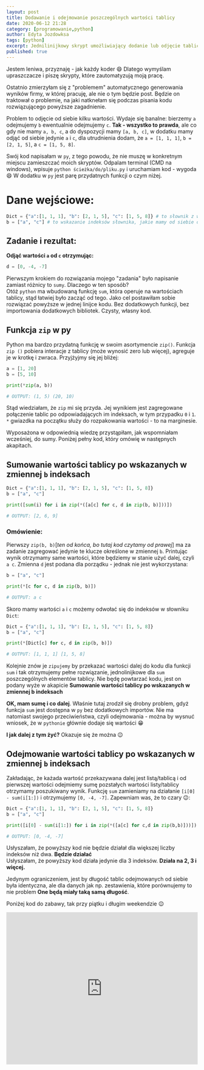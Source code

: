 ```yaml
---
layout: post
title: Dodawanie i odejmowanie poszczególnych wartości tablicy
date: 2020-06-12 21:28
category: [programowanie,python]
author: Edyta Jozdowksa
tags: [python]
excerpt: Jednilinijkowy skrypt umożliwiający dodanie lub odjęcie tablic.
published: true
---
```

Jestem leniwa, przyznaję - jak każdy koder :smile: Dlatego wymyślam upraszczacze i piszę skrypty, które zautomatyzują moją pracę. 

Ostatnio zmierzyłam się z "problemem" automatycznego generowania wyników firmy, w której pracuję, ale nie o tym będzie post. Będzie on traktował o problemie, na jaki natknełam się podczas pisania kodu rozwiązującego powyższe zagadnienie. 

Problem to odjęcie od siebie kilku wartości. Wydaje się banalne: bierzemy `a` odejmujemy `b` ewentualnie odejmujemy `c`. **Tak - wszystko to prawda**, ale co gdy nie mamy `a, b, c`, a do dyspozycji mamy `[a, b, c]`, w dodatku mamy odjąć od siebie jedynie `a` i `c`, dla utrudnienia dodam, że `a = [1, 1, 1]`, `b = [2, 1, 5]`, a `c = [1, 5, 8]`.

Swój kod napisałam w `py`, z tego powodu, że nie muszę w konkretnym miejscu zamieszczać moich skryptów. Odpalam terminal (CMD na windows), wpisuje `python ścieżka/do/pliku.py` i uruchamiam kod - wygoda :smile: W dodatku w `py` jest parę przydatnych funkcji o czym niżej. 

# Dane wejściowe:
```py
Dict = {"a":[1, 1, 1], "b": [2, 1, 5], "c": [1, 5, 8]} # to słownik z wartościami do odjęcia
b = ["a", "c"] # to wskazanie indeksów słownika, jakie mamy od siebie odjąć
```
## Zadanie i rezultat:
**Odjąć wartości `a` od `c` otrzymując:**
```py
d = [0, -4, -7]
```

Pierwszym krokiem do rozwiązania mojego "zadania" było napisanie zamiast różnicy to `sumy`. Dlaczego w ten sposób?  
Otóż `python` ma wbudowaną funkcję `sum`, która operuje na wartościach tablicy, stąd łatwiej było zacząć od tego. Jako cel postawiłam sobie rozwiązać powyższe w jednej linijce kodu. Bez dodatkowych funkcji, bez importowania dodatkowych bibliotek. 
Czysty, własny kod. 

## Funkcja `zip` w py
Python ma bardzo przydatną funkcję w swoim asortymencie `zip()`. 
Funkcja `zip ()` pobiera interacje z tablicy (może wynosić zero lub więcej), agreguje je w krotkę i zwraca. Przyjżyjmy się jej bliżej:
```py
a = [1, 20]
b = [5, 10]

print(*zip(a, b))

# OUTPUT: (1, 5) (20, 10)
```


Stąd wiedziałam, że `zip` mi się przyda. Jej wynikiem jest zagregowane połączenie tablic po odpowiadających im indeksach, w tym przypadku `0` i `1`. `*` gwiazdka na początku służy do rozpakowania wartości - to na marginesie.  

Wyposażona w odpowiednią wiedzę przystąpiłam, jak wspomniałam wcześniej, do sumy. Poniżej pełny kod, który omówię w następnych akapitach.
## Sumowanie wartości tablicy po wskazanych w zmiennej `b` indeksach
```py
Dict = {"a":[1, 1, 1], "b": [2, 1, 5], "c": [1, 5, 8]}
b = ["a", "c"]

print([sum(i) for i in zip(*([a[c] for c, d in zip(b, b)]))])

# OUTPUT: [2, 6, 9]
```

### Omówienie:
Pierwszy `zip(b, b)`[_ten od końca, bo tutaj kod czytamy od prawej_] ma za zadanie zagregować jedynie te klucze określone w zmiennej `b`. Printując wynik otrzymamy same wartości, które będziemy w stanie użyć dalej, czyli `a c`. Zmienna `d` jest podana dla porządku - jednak nie jest wykorzystana:

```py
b = ["a", "c"]

print(*[c for c, d in zip(b, b)])

# OUTPUT: a c
```
Skoro mamy wartości `a` i `c` możemy odwołać się do indeksów w słowniku `Dict`:
```py
Dict = {"a":[1, 1, 1], "b": [2, 1, 5], "c": [1, 5, 8]}
b = ["a", "c"]

print(*[Dict[c] for c, d in zip(b, b)])

# OUTPUT: [1, 1, 1] [1, 5, 8] 

```
Kolejnie znów je `zipujemy` by przekazać wartości dalej do kodu dla funkcji `sum` i tak otrzymujemy pełne rozwiązanie, jednolinijkowe dla `sum` poszczególnych elementów tablicy. Nie będę powtarzać kodu, jest on podany wyże w akapicie **Sumowanie wartości tablicy po wskazanych w zmiennej b indeksach**

**OK, mam sumę i co dalej**. Właśnie tutaj zrodził się drobny problem, gdyż funkcja `sum` jest dostępna w `py` bez dodatkowych importów. Nie ma natomiast swojego przeciwieństwa, czyli odejmowania - można by wysnuć wniosek, że w `pythonie` głównie dodaje się wartości :grin:  

**I jak dalej z tym żyć?** Okazuje się że można :wink:  
## Odejmowanie wartości tablicy po wskazanych w zmiennej `b` indeksach
Zakładając, że każada wartość przekazywana dalej jest listą/tablicą i od pierwszej wartości odejmiemy sumę pozstałych wartości listy/tablicy otrzymamy poszukiwany wynik. Funkcję `sum` zamieniamy na działanie `[i[0] - sum(i[1:])` i otrzymujemy `[0, -4, -7]`. Zapewniam was, że to czary :wink::
```py
Dict = {"a":[1, 1, 1], "b": [2, 1, 5], "c": [1, 5, 8]}
b = ["a", "c"]

print([i[0] - sum(i[1:]) for i in zip(*([a[c] for c,d in zip(b,b)]))])

# OUTPUT: [0, -4, -7] 

```
Usłyszałam, że powyższy kod nie będzie działał dla większej liczby indeksów niż dwa. **Będzie działać**  
Usłyszałam, że powyższy kod działa jedynie dla 3 indeksów. **Działa na 2, 3 i więcej.**  

Jedynym ograniczeniem, jest by długość tablic odejmowanych od siebie była identyczna, ale dla danych jak np. zestawienia, które porównujemy to nie problem **One będą miały taką samą długość**.  

Poniżej kod do zabawy, tak przy piątku i długim weekendzie :wink: 
<iframe height="400px" width="100%" src="https://repl.it/repls/ItchyTraumaticLegacysystem?lite=true" scrolling="no" frameborder="no" allowtransparency="true" allowfullscreen="true" sandbox="allow-forms allow-pointer-lock allow-popups allow-same-origin allow-scripts allow-modals"></iframe>
